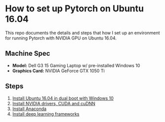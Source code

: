 # How to set up Pytorch on Ubuntu 16.04
This repo documents the details and steps that how I set up an environment for running Pytorch with NVIDIA GPU on Ubuntu 16.04.

## Machine Spec
* **Model:** Dell G3 15 Gaming Laptop w/ pre-installed Windows 10  
* **Graphics Card:** NVIDIA GeForce GTX 1050 Ti

## Steps

1. [Install Ubuntu 16.04 in dual boot with Windows 10](https://github.com/pokaa3a/how-to-set-up-pytorch-on-ubuntu/blob/master/install_dualboot_ubuntu.md)
2. [Install NVIDIA drivers, CUDA and cuDNN](https://github.com/pokaa3a/how-to-set-up-pytorch-on-ubuntu/blob/master/install_nvidia_softwares.md)
3. [Install Anaconda](https://github.com/pokaa3a/how-to-set-up-env-for-deep-learning/blob/master/install_anaconda.md)
4. [Install deep learning frameworks](https://github.com/pokaa3a/how-to-set-up-env-for-deep-learning/blob/master/install_dl_frameworks.md)
